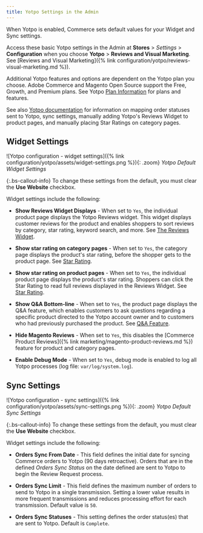 ```yaml
---
title: Yotpo Settings in the Admin
---
```


When Yotpo is enabled, Commerce sets default values for your Widget and Sync settings.

Access these basic Yotpo settings in the Admin at **Stores** > _Settings_ > **Configuration** when you choose **Yotpo** > **Reviews and Visual Marketing**. See [Reviews and Visual Marketing]({% link configuration/yotpo/reviews-visual-marketing.md %}).

Additional Yotpo features and options are dependent on the Yotpo plan you choose. Adobe Commerce and Magento Open Source support the Free, Growth, and Premium plans. See Yotpo [Plan Information](https://www.yotpo.com/pricing/) for plans and features.

See also [Yotpo documentation](https://support.yotpo.com/en/article/setting-up-yotpo-on-magento-v22-and-above) for information on mapping order statuses sent to Yotpo, sync settings, manually adding Yotpo's Reviews Widget to product pages, and manually placing Star Ratings on category pages.

## Widget Settings

![Yotpo configuration - widget settings]({% link configuration/yotpo/assets/widget-settings.png %}){: .zoom}
_Yotpo Default Widget Settings_

{:.bs-callout-info}
To change these settings from the default, you must clear the **Use Website** checkbox.

Widget settings include the following:

- **Show Reviews Widget Displays** - When set to `Yes`, the individual product page displays the Yotpo Reviews widget. This widget displays customer reviews for the product and enables shoppers to sort reviews by category, star rating, keyword search, and more. See [The Reviews Widget](https://support.yotpo.com/en/article/the-reviews-widget-7793371).

- **Show star rating on category pages** - When set to `Yes`, the category page displays the product's star rating, before the shopper gets to the product page. See [Star Rating](https://support.yotpo.com/en/article/star-rating).

- **Show star rating on product pages** - When set to `Yes`, the individual product page displays the product's star rating. Shoppers can click the Star Rating to read full reviews displayed in the Reviews Widget. See [Star Rating](https://support.yotpo.com/en/article/star-rating).

- **Show Q&A Bottom-line** - When set to `Yes`, the product page displays the Q&A feature, which enables customers to ask questions regarding a specific product directed to the Yotpo account owner and to customers who had previously purchased the product. See [Q&A Feature](https://support.yotpo.com/en/article/questions-answers-feature).

- **Hide Magento Reviews** - When set to `Yes`, this disables the [Commerce Product Reviews]({% link marketing/magento-product-reviews.md %}) feature for product and category pages.

- **Enable Debug Mode** - When set to `Yes`, debug mode is enabled to log all Yotpo processes (log file: `var/log/system.log`).

## Sync Settings

![Yotpo configuration - sync settings]({% link configuration/yotpo/assets/sync-settings.png %}){: .zoom}
_Yotpo Default Sync Settings_

{:.bs-callout-info}
To change these settings from the default, you must clear the **Use Website** checkbox.

Widget settings include the following:

- **Orders Sync From Date** - This field defines the initial date for syncing Commerce orders to Yotpo (90 days retroactive). Orders that are in the defined _Orders Sync Status_ on the date defined are sent to Yotpo to begin the Review Request process.

- **Orders Sync Limit** - This field defines the maximum number of orders to send to Yotpo in a single transmission. Setting a lower value results in more frequent transmissions and reduces processing effort for each transmission. Default value is `50`.

- **Orders Sync Statuses** - This setting defines the order status(es) that are sent to Yotpo. Default is `Complete`.
